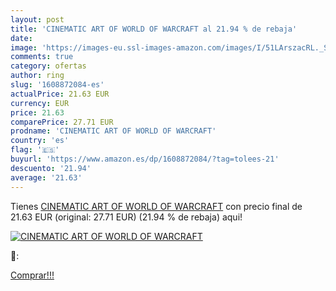 ```yaml
---
layout: post
title: 'CINEMATIC ART OF WORLD OF WARCRAFT al 21.94 % de rebaja'
date: 
image: 'https://images-eu.ssl-images-amazon.com/images/I/51LArszacRL._SL200_.jpg'
comments: true
category: ofertas
author: ring
slug: '1608872084-es'
actualPrice: 21.63 EUR
currency: EUR
price: 21.63
comparePrice: 27.71 EUR
prodname: 'CINEMATIC ART OF WORLD OF WARCRAFT'
country: 'es'
flag: '🇪🇸'
buyurl: 'https://www.amazon.es/dp/1608872084/?tag=tolees-21'
descuento: '21.94'
average: '21.63'
---
```


Tienes [CINEMATIC ART OF WORLD OF WARCRAFT](https://www.amazon.es/dp/1608872084/?tag=tolees-21) con precio final de  21.63 EUR (original: 27.71 EUR) (21.94 %  de rebaja) aqui!

[![CINEMATIC ART OF WORLD OF WARCRAFT](https://images-eu.ssl-images-amazon.com/images/I/51LArszacRL._SL200_.jpg)](https://www.amazon.es/dp/1608872084/?tag=tolees-21)

🔎:


[Comprar!!!](https://www.amazon.es/dp/1608872084/?tag=tolees-21)
